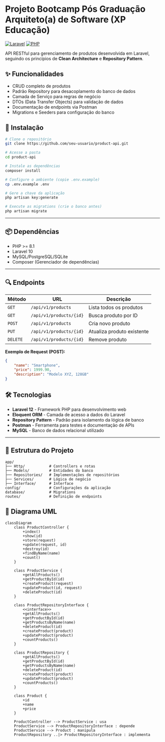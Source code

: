 # Projeto Bootcamp Pós Graduação Arquiteto(a) de Software (XP Educação)

[![Laravel](https://img.shields.io/badge/Laravel-FF2D20?style=for-the-badge&logo=laravel&logoColor=white)](https://laravel.com)
[![PHP](https://img.shields.io/badge/PHP-777BB4?style=for-the-badge&logo=php&logoColor=white)](https://php.net)

API RESTful para gerenciamento de produtos desenvolvida em Laravel, seguindo os princípios de **Clean Architecture** e **Repository Pattern**.


## ✨ Funcionalidades

- CRUD completo de produtos
- Padrão Repository para desacoplamento do banco de dados
- Camada de Serviço para regras de negócio
- DTOs (Data Transfer Objects) para validação de dados
- Documentação de endpoints via Postman
- Migrations e Seeders para configuração do banco

## 🚀 Instalação

```bash
# Clone o repositório
git clone https://github.com/seu-usuario/product-api.git

# Acesse a pasta
cd product-api

# Instale as dependências
composer install

# Configure o ambiente (copie .env.example)
cp .env.example .env

# Gere a chave da aplicação
php artisan key:generate

# Execute as migrations (crie o banco antes)
php artisan migrate

```


---
## 📦 Dependências

- PHP >= 8.1
- Laravel 10
- MySQL/PostgreSQL/SQLite
- Composer (Gerenciador de dependências)

---

## 🔍 Endpoints

| Método   | URL                     | Descrição                     |
|----------|-------------------------|-------------------------------|
| `GET`    | `/api/v1/products`      | Lista todos os produtos       |
| `GET`    | `/api/v1/products/{id}` | Busca produto por ID          |
| `POST`   | `/api/v1/products`      | Cria novo produto             |
| `PUT`    | `/api/v1/products/{id}` | Atualiza produto existente    |
| `DELETE` | `/api/v1/products/{id}` | Remove produto                |

**Exemplo de Request (POST):**
```json
{
    "name": "Smartphone",
    "price": 1999.90,
    "description": "Modelo XYZ, 128GB"
}

```

## 🛠️ Tecnologias

- **Laravel 12** - Framework PHP para desenvolvimento web  
- **Eloquent ORM** - Camada de acesso a dados do Laravel  
- **Repository Pattern** - Padrão para isolamento da lógica de banco  
- **Postman** - Ferramenta para testes e documentação de APIs  
- **MySQL** - Banco de dados relacional utilizado  

---

## 📂 Estrutura do Projeto

```plaintext
app/
├── Http/           # Controllers e rotas
├── Models/         # Entidades do banco
├── Repositories/   # Implementações de repositórios
├── Services/       # Lógica de negócio
├── Interface/      # Interface
config/             # Configurações da aplicação
database/           # Migrations
routes/             # Definição de endpoints
```
## 🧩 Diagrama UML

```mermaid
classDiagram
    class ProductController {
        +index()
        +show(id)
        +store(request)
        +update(request, id)
        +destroy(id)
        +findByName(name)
        +count()
    }
    
    class ProductService {
        +getAllProducts()
        +getProductById(id)
        +createProduct(request)
        +updateProduct(id, request)
        +deleteProduct(id)
    }
    
    class ProductRepositoryInterface {
        <<interface>>
        +getAllProducts()
        +getProductById(id)
        +getProductsByName(name)
        +deleteProduct(id)
        +createProduct(product)
        +updateProduct(product)
        +countProducts()
    }
    
    class ProductRepository {
        +getAllProducts()
        +getProductById(id)
        +getProductsByName(name)
        +deleteProduct(id)
        +createProduct(product)
        +updateProduct(product)
        +countProducts()
    }
    
    class Product {
        +id
        +name
        +price
    }
    
    ProductController --> ProductService : usa
    ProductService --> ProductRepositoryInterface : depende
    ProductService --> Product : manipula
    ProductRepository ..|> ProductRepositoryInterface : implementa
```


